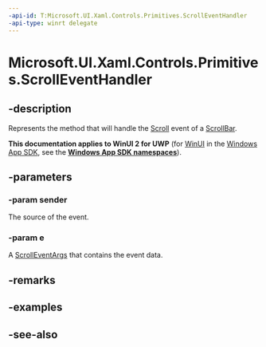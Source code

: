 ```yaml
---
-api-id: T:Microsoft.UI.Xaml.Controls.Primitives.ScrollEventHandler
-api-type: winrt delegate
---
```

<!-- Delegate syntax.
public delegate void ScrollEventHandler(System.Object sender, Windows.UI.Xaml.Controls.Primitives.ScrollEventArgs e)
-->
# Microsoft.UI.Xaml.Controls.Primitives.ScrollEventHandler

## -description
Represents the method that will handle the [Scroll](scrollbar_scroll.md) event of a [ScrollBar](scrollbar.md).

**This documentation applies to WinUI 2 for UWP** (for [WinUI](/windows/apps/winui/winui3/) in the [Windows App SDK](/windows/apps/windows-app-sdk/), see the **[Windows App SDK namespaces](/windows/windows-app-sdk/api/winrt/)**).

## -parameters
### -param sender
The source of the event.

### -param e
A [ScrollEventArgs](scrolleventargs.md) that contains the event data.


## -remarks

## -examples

## -see-also
